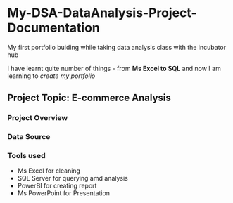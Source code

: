 # My-DSA-DataAnalysis-Project-Documentation
My first portfolio buiding while taking data analysis class with the incubator hub

I have learnt quite number of things - from **Ms Excel to SQL** and now I am learning to *create my portfolio* 

## Project Topic: E-commerce Analysis

### Project Overview

### Data Source

### Tools used
- Ms Excel for cleaning
- SQL Server for querying amd analysis
- PowerBI for creating report
- Ms PowerPoint for Presentation
